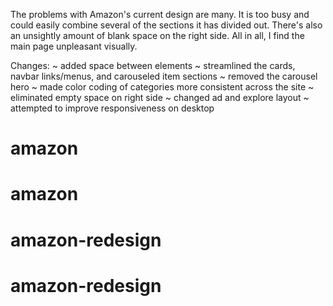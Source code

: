 The problems with Amazon's current design are many. It is too busy and could easily combine several of the sections it has divided out. There's also an unsightly amount of blank space on the right side. All in all, I find the main page unpleasant visually.

Changes:
~ added space between elements
~ streamlined the cards, navbar links/menus, and carouseled item sections
~ removed the carousel hero
~ made color coding of categories more consistent across the site
~ eliminated empty space on right side
~ changed ad and explore layout
~ attempted to improve responsiveness on desktop
# amazon
# amazon
# amazon-redesign
# amazon-redesign
